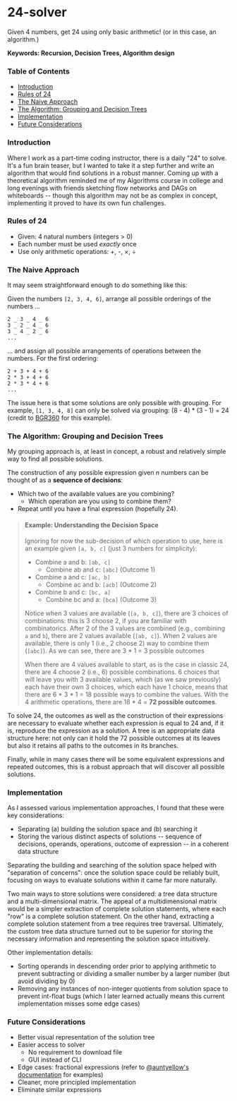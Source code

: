 # 24-solver

Given 4 numbers, get 24 using only basic arithmetic! (or in this case, an algorithm.)

**Keywords: Recursion, Decision Trees, Algorithm design**

### Table of Contents
- [Introduction](#introduction)
- [Rules of 24](#rules-of-24)
- [The Naive Approach](#the-naive-approach)
- [The Algorithm: Grouping and Decision Trees](#the-algorithm-grouping-and-decision-trees)
- [Implementation](#implementation)
- [Future Considerations](#future-considerations)

### Introduction

Where I work as a part-time coding instructor, there is a daily "24" to solve. It's a fun brain teaser, but I wanted to take it a step further and write an algorithm that would find solutions in a robust manner. Coming up with a theoretical algorithm reminded me of my Algorithms course in college and long evenings with friends sketching flow networks and DAGs on whiteboards -- though this algorithm may not be as complex in concept, implementing it proved to have its own fun challenges.

### Rules of 24

* Given: 4 natural numbers (integers > 0)
* Each number must be used _exactly_ once
* Use only arithmetic operations: +, -, ×, ÷

### The Naive Approach

It may seem straightforward enough to do something like this: 

Given the numbers `[2, 3, 4, 6]`, arrange all possible orderings of the numbers ...

```
2 _ 3 _ 4 _ 6
3 _ 2 _ 4 _ 6
3 _ 4 _ 2 _ 6
...
```

... and assign all possible arrangements of operations between the numbers. For the first ordering:

```
2 + 3 + 4 + 6
2 * 3 + 4 + 6
2 * 3 * 4 + 6
...
```

The issue here is that some solutions are only possible with grouping. For example, `[1, 3, 4, 8]` can only be solved via grouping: (8 - 4) * (3 - 1) = 24 (credit to [BGR360](https://github.com/BGR360) for this example).

### The Algorithm: Grouping and Decision Trees

My grouping approach is, at least in concept, a robust and relatively simple way to find all possible solutions.

The construction of any possible expression given _n_ numbers can be thought of as a **sequence of decisions**:
* Which two of the available values are you combining?
    * Which operation are you using to combine them?
* Repeat until you have a final expression (hopefully 24).

> #### Example: Understanding the Decision Space
>
> Ignoring for now the sub-decision of which operation to use, here is an example given `[a, b, c]` (just 3 numbers for simplicity):
> * Combine a and b: `[ab, c]`
>    * Combine ab and c: `[abc]` (Outcome 1)
> * Combine a and c: `[ac, b]`
>    * Combine ac and b: `[acb]` (Outcome 2)
> * Combine b and c: `[bc, a]`
>    * Combine bc and a: `[bca]` (Outcome 3)
>
> Notice when 3 values are available (`[a, b, c]`), there are 3 choices of combinations: this is 3 choose 2, if you are familiar with combinatorics. After 2 of the 3 values are combined (e.g., combining `a` and `b`), there are 2 values available (`[ab, c]`). When 2 values are available, there is only 1 (i.e., 2 choose 2) way to combine them (`[abc]`). As we can see, there are 3 * 1 = 3 possible outcomes
>
> When there are 4 values available to start, as is the case in classic 24, there are 4 choose 2 (i.e., 6) possible combinations. 6 choices that will leave you with 3 available values, which (as we saw previously) each have their own 3 choices, which each have 1 choice, means that there are 6 * 3 * 1 = 18 possible ways to combine the values. With the 4 arithmetic operations, there are 18 * 4 = **72 possible outcomes**. 
>

To solve 24, the outcomes as well as the construction of their expressions are necessary to evaluate whether each expression is equal to 24 and, if it is, reproduce the expression as a solution. A tree is an appropriate data structure here: not only can it hold the 72 possible outcomes at its leaves but also it retains all paths to the outcomes in its branches.

Finally, while in many cases there will be some equivalent expressions and repeated outcomes, this is a robust approach that will discover all possible solutions.

### Implementation

As I assessed various implementation approaches, I found that these were key considerations:
* Separating (a) building the solution space and (b) searching it
* Storing the various distinct aspects of solutions -- sequence of decisions, operands, operations, outcome of expression -- in a coherent data structure

Separating the building and searching of the solution space helped with "separation of concerns": once the solution space could be reliably built, focusing on ways to evaluate solutions within it came far more naturally.

Two main ways to store solutions were considered: a tree data structure and a multi-dimensional matrix. The appeal of a multidimensional matrix would be a simpler extraction of complete solution statements, where each "row" is a complete solution statement. On the other hand, extracting a complete solution statement from a tree requires tree traversal. Ultimately, the custom tree data structure turned out to be superior for storing the necessary information and representing the solution space intuitively.

Other implementation details:
* Sorting operands in descending order prior to applying arithmetic to prevent subtracting or dividing a smaller number by a larger number (but avoid dividing by 0)
* Removing any instances of non-integer quotients from solution space to prevent int-float bugs (which I later learned actually means this current implementation misses some edge cases)

### Future Considerations

* Better visual representation of the solution tree
* Easier access to solver
    * No requirement to download file
    * GUI instead of CLI
* Edge cases: fractional expressions (refer to [@auntyellow's documentation](https://github.com/auntyellow/24) for examples)
* Cleaner, more principled implementation
* Eliminate similar expressions